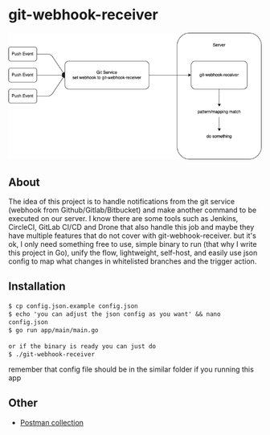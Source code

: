 # git-webhook-receiver

![git-webhook-receiver](design.png)

## About
The idea of this project is to handle notifications from the git service (webhook from Github/Gitlab/Bitbucket) and make another command to be executed on our server. I know there are some tools such as Jenkins, CircleCI, GitLab CI/CD and Drone that also handle this job and maybe they have multiple features that do not cover with git-webhook-receiver. but it's ok, I only need something free to use, simple binary to run (that why I write this project in Go), unify the flow, lightweight, self-host, and easily use json config to map what changes in whitelisted branches and the trigger action.

## Installation
```
$ cp config.json.example config.json
$ echo 'you can adjust the json config as you want' && nano config.json
$ go run app/main/main.go

or if the binary is ready you can just do
$ ./git-webhook-receiver
```

remember that config file should be in the similar folder if you running this app

## Other
- [Postman collection](https://documenter.getpostman.com/view/1806312/2s93si1VgX)

